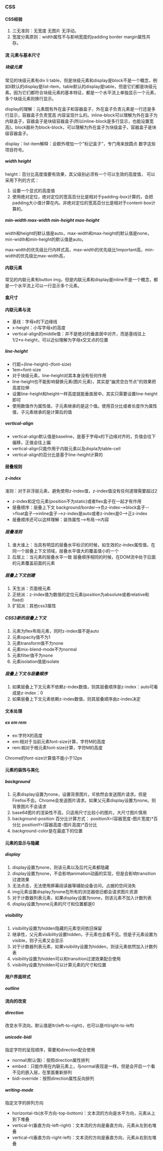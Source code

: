 ### CSS

#### CSS经验

1. 三无准则：无宽度 无图片 无浮动。
2. 宽度分离原则：width属性不与影响宽度的padding border margin属性共存。

#### 流 元素与基本尺寸

##### 块级元素

常见的块级元素有div li table，但是块级元素和display是block不是一个概念，例如li默认的display是list-item，table默认的display是table，但是它们都是块级元素。因为它们都符合块级元素的基本特征，都是一个水平流上单独显示一个元素，多个块级元素则换行显示。

display的理解：元素既有外在盒子和容器盒子，外在盒子负责元素是一行还是多行显示，容器盒子负责宽高 内容呈现什么的。inline-block可以理解为外在盒子为内联盒子，容器盒子是块级容器盒子(所以inline-block是多行显示，也能设置宽高)。block脑补为block-block，可以理解为外在盒子为块级盒子，容器盒子是块级容器盒子。

display：list-item解释：会额外增加一个"标记盒子"，专门用来放圆点 数字这些项目符号。

##### width height

height：百分比高度值要有效果，其父级别必须有一个可以生效的高度值，
可以采用下列的方式：

1. 设置一个显式的高度值
2. 使用绝对定位，绝对定位的宽高百分比是相对于padding-box计算的，会把padding大小值计算在内。非绝对定位的宽高百分比是相对于content-box计算的。

##### min-width max-width min-height max-height

width和height的默认值是auto，max-width和max-height的默认值是none，min-width和min-height的默认值是auto。

max-width的优先级比行内样式高，max-width的优先级比!important高，min-width的优先级比max-width高，

#### 内联元素

常见的内联元素有button img，但是内联元素和display是inline不是一个概念，都是一个水平流上可以一行显示多个元素。

#### 盒尺寸

#### 内联元素与流

* 基线：字母x的下边缘线
* x-height：小写字母x的高度
* vertical-align的middle值：并不是绝对的垂直居中对齐，而是基线往上1/2*x-height，可以近似理解为字母x交叉点的位置

##### line-height

* 行距=(line-height)-(font-size)
* 1em=font-size
* 对于块级元素，line-height对其本身没有任何作用
* line-height也不能影响替换元素(图片元素)，其实是"幽灵空白节点"的效果把高度拉伸
* 设置line-height和height一样高度就能垂直居中，其实只需要设置line-height即可
* 使用数值作为属性值，子元素继承的是这个值。使用百分比或者长度作为属性值，子元素继承的是计算后的值

##### vertical-align

* vertical-align默认值是baseline，是基于字母x的下边缘对齐的，负值会往下偏移，正值会往上偏
* vertical-align只能作用于内联元素以及displa为table-cell
* vertical-align的百分比是基于line-height计算的

#### 层叠规则

##### z-index

准则：对于非浮层元素，避免使用z-index值，z-index值没有任何道理需要超过2

* z-index和定位元素(position不为static)或者flex盒子在一起才有作用  
* 层叠顺序：层叠上下文 background/border-->负z-index-->block盒子-->float盒子-->inline盒子-->z-index是auto或者z-index是0-->正z-index  
* 层叠顺序还可以这样理解：装饰属性-->布局-->内容  

##### 层叠准则

1. 谁大谁上：当具有明显的层叠水平标识的时候，如生效的z-index属性值，在同一个层叠上下文领域，层叠水平值大的覆盖值小的一个
2. 后居上：当元素的层叠水平一致 层叠顺序相同的时候，在DOM流中处于后面的元素覆盖前面的元素

##### 层叠上下文创建

1. 天生派：页面根元素
2. 正统派：z-index值为数值的定位元素(position为absolute或者relative和fixed)
3. 扩招派：其他css3属性

##### CSS3新的层叠上下文

1. 元素为flex布局元素，同时z-index值不是auto
2. 元素opacity值不为1
3. 元素transform值不为none
4. 元素mix-blend-mode不为normal
5. 元素filter值不为none
6. 元素isolation值是isolate

##### 层叠上下文与层叠顺序

1. 如果层叠上下文元素不依赖z-index数值，则其层叠顺序是z-index：auto可看成是z-index：0
2. 如果层叠上下文元素依赖z-index数值，则其层叠顺序由z-index决定

#### 文本处理

##### ex em rem

* ex:字符X的高度 
* em:相对于当前元素font-size计算，字符M的高度  
* rem:相对于根元素font-size计算，字符M的高度 

Chrome的font-size计算值不能小于12px

#### 元素的装饰与美化

##### background

1. 元素display设置为none，设置背景图片。IE依然会发送图片请求。但是Firefox不会。Chrome会发送图片请求。如果父元素display设置为none。则背景图片不会请求
2. base64图片的渲染性不高，只适用尺寸比较小的图片。大尺寸图片慎用
3. background-position 百分比计算方式： 
positionX=(容器宽度-图片宽度)\*百分比
positionY=(容器高度-图片高度)\*百分比
4. background-color是在最底下的位置

#### 元素的显示与隐藏

##### display

1. display设置为none，则该元素以及后代元素都隐藏  
2. display设置为none，不会影响animation动画的实现，但是会影响transition过渡效果 
3. 无法点击，无法使用屏幕阅读器等辅助设备访问，占据的空间消失 
4. img元素设置display为none在所有的浏览器依旧都会请求图片资源 
5. 对于计数器列表元素，如果display设置为none，则该元素不加入计数列表 
6. display设置为none元素的尺寸和位置都是0

##### visibility

1. visibility设置为hidden隐藏的元素空间依旧保留
2. 继承性，父元素visibility设置hidden，子元素也会看不见。但是子元素设置为visible，则子元素又会显示
3. 对于计数器列表元素，如果visibility设置为hidden，则该元素依然加入计数列表 
4. visibility设置为hidden可以和transition过渡效果配合使用 
5. visibility设置为hidden可以计算元素的尺寸和位置

#### 用户界面样式 

##### outline    

#### 流向的改变

##### direction

改变水平流向，默认值是ltr(left-to-right)，也可以是rtl(right-to-left)

##### unicode-bidi

指定字符的呈现顺序，需要和direction配合使用

* normal(默认值)：按照direction属性排列
* embed：只能作用在内联元素上，与normal表现是一样。但是会开启一个看不见的嵌入层，在里面重新排列
* bidi-override：按照direction属性反向排列

##### writing-mode

指定文字的排列方向

* horizontal-tb(水平方向-top-bottom)：文本流的方向是水平方向，元素从上到下堆叠
* vertical-lr(垂直方向-left-right)：文本流的方向是垂直方向，元素从左到右堆叠
* vertical-rl(垂直方向-right-left)：文本流的方向是垂直方向，元素从右到左堆叠
